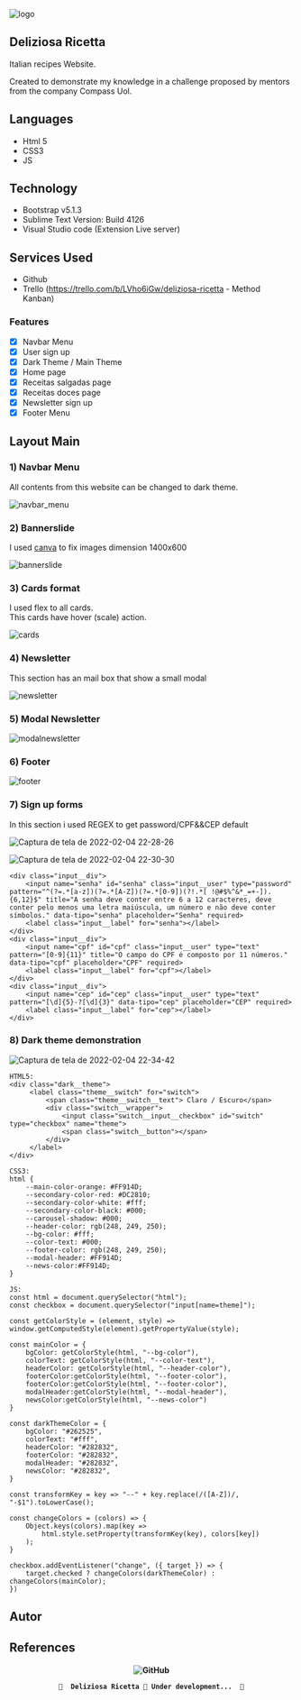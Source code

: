 ![logo](https://user-images.githubusercontent.com/98092597/152608740-8c2aba32-4e03-4d2c-8809-cecf3dfbc3d8.png)

## Deliziosa Ricetta
Italian recipes Website.

Created to demonstrate my knowledge in a challenge proposed by mentors from the company Compass Uol.

## Languages
* Html 5
* CSS3
* JS

## Technology
* Bootstrap v5.1.3
* Sublime Text Version: Build 4126
* Visual Studio code (Extension Live server)

## Services Used
* Github
* Trello (https://trello.com/b/LVho6iGw/deliziosa-ricetta - Method Kanban)


### Features

- [x] Navbar Menu
- [x] User sign up
- [x] Dark Theme / Main Theme
- [x] Home page
- [x] Receitas salgadas page
- [x] Receitas doces page
- [x] Newsletter sign up
- [X] Footer Menu 

## Layout Main
<h3>1) Navbar Menu</h3>
<p> All contents from this website can be changed to dark theme.</p>

![navbar_menu](https://user-images.githubusercontent.com/98092597/152621425-50da5520-7d7d-4ce8-8618-71c447eddcdf.png)
	
<h3>2) Bannerslide </h3>

<p> I used <a href="https://www.canva.com/">canva</a> to fix images dimension 1400x600</p>

![bannerslide](https://user-images.githubusercontent.com/98092597/152621666-8db1c53d-305f-4c70-94f9-35841404eb97.png)

<h3>3) Cards format</h3>

<p> I used flex to all cards.<br>
This cards have hover (scale) action.
</p>

![cards](https://user-images.githubusercontent.com/98092597/152622186-5d6af929-ebfd-437c-909a-86acba127a75.png)


<h3>4) Newsletter </h3>
<p> This section has an mail box that show a small modal</p>

![newsletter](https://user-images.githubusercontent.com/98092597/152622652-d0f14c83-4963-42df-bd15-ddd755945f4f.png)

<h3>5) Modal Newsletter </h3>

![modalnewsletter](https://user-images.githubusercontent.com/98092597/152623117-98322f86-37a3-4e38-b01a-dd71c6d870dd.png)

<h3>6) Footer </h3>

![footer](https://user-images.githubusercontent.com/98092597/152623341-77da8548-2a9c-4877-a6af-a5e7e86fe9a7.png)


<h3>7) Sign up forms </h3>

<p> In this section i used REGEX to get password/CPF&&CEP default</p>

![Captura de tela de 2022-02-04 22-28-26](https://user-images.githubusercontent.com/98092597/152623525-74d48934-a6cb-46d2-b485-3a8c0fbe22b5.png)

![Captura de tela de 2022-02-04 22-30-30](https://user-images.githubusercontent.com/98092597/152623584-4b340bab-ec26-4ecb-bc6c-317f2b3d9c95.png)

```
<div class="input__div">
    <input name="senha" id="senha" class="input__user" type="password" pattern="^(?=.*[a-z])(?=.*[A-Z])(?=.*[0-9])(?!.*[ !@#$%^&*_=+-]).{6,12}$" title="A senha deve conter entre 6 a 12 caracteres, deve conter pelo menos uma letra maiúscula, um número e não deve conter símbolos." data-tipo="senha" placeholder="Senha" required>
    <label class="input__label" for="senha"></label>
</div>
<div class="input__div">
    <input name="cpf" id="cpf" class="input__user" type="text" pattern="[0-9]{11}" title="O campo do CPF é composto por 11 números." data-tipo="cpf" placeholder="CPF" required>
    <label class="input__label" for="cpf"></label>
</div>
<div class="input__div">
    <input name="cep" id="cep" class="input__user" type="text" pattern="[\d]{5}-?[\d]{3}" data-tipo="cep" placeholder="CEP" required>
    <label class="input__label" for="cep"></label>
</div>
```

<h3>8) Dark theme demonstration </h3>

![Captura de tela de 2022-02-04 22-34-42](https://user-images.githubusercontent.com/98092597/152623722-cc510b13-5b59-469d-b7d1-36b1665fdd57.png)

```
HTML5:
<div class="dark__theme">
     <label class="theme__switch" for="switch">	
         <span class="theme__switch__text"> Claro / Escuro</span>
         <div class="switch__wrapper">
             <input class="switch__input__checkbox" id="switch" type="checkbox" name="theme">
             <span class="switch__button"></span>
         </div>
     </label>
</div>

CSS3:
html {
    --main-color-orange: #FF914D;
    --secondary-color-red: #DC2810;
    --secondary-color-white: #fff;
    --secondary-color-black: #000;
    --carousel-shadow: #000;
    --header-color: rgb(248, 249, 250);
    --bg-color: #fff;
    --color-text: #000;
    --footer-color: rgb(248, 249, 250);
    --modal-header: #FF914D;
    --news-color:#FF914D;
}

JS:
const html = document.querySelector("html");
const checkbox = document.querySelector("input[name=theme]");

const getColorStyle = (element, style) => window.getComputedStyle(element).getPropertyValue(style);

const mainColor = {
    bgColor: getColorStyle(html, "--bg-color"),
    colorText: getColorStyle(html, "--color-text"),
    headerColor: getColorStyle(html, "--header-color"),
    footerColor:getColorStyle(html, "--footer-color"),
    footerColor:getColorStyle(html, "--footer-color"),
    modalHeader:getColorStyle(html, "--modal-header"),
    newsColor:getColorStyle(html, "--news-color")
}

const darkThemeColor = {
    bgColor: "#262525",
    colorText: "#fff",
    headerColor: "#282832",
    footerColor: "#282832",
    modalHeader: "#282832",
    newsColor: "#282832",
}

const transformKey = key => "--" + key.replace(/([A-Z])/, "-$1").toLowerCase();

const changeColors = (colors) => {
    Object.keys(colors).map(key =>
        html.style.setProperty(transformKey(key), colors[key])
    );
}

checkbox.addEventListener("change", ({ target }) => {
    target.checked ? changeColors(darkThemeColor) : changeColors(mainColor);
})

```

## Autor

## References



<h4 align="center"> 
	<img alt="GitHub" src="https://img.shields.io/github/license/wendelschimitz10/Deliziosa-Ricetta?style=plastic">
	
	🚧  Deliziosa Ricetta 🚀 Under development...  🚧
</h4>
